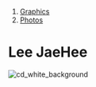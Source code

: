 <html>
<head>
  <title>Lee JaeHee</title>
</head>
<body>

</body>
<ol>
  <li><a href="1.html">Graphics</a></li>
  <li><a href="2.html">Photos</a></li>
</ol>
<h1>Lee JaeHee</h1>

  ![cd_white_background](https://user-images.githubusercontent.com/86145124/122636630-36e67480-d125-11eb-910e-005f63bcb7ad.jpg)
